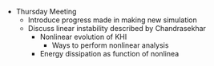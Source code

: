 - Thursday Meeting
	- Introduce progress made in making new simulation
	- Discuss linear instability described by Chandrasekhar
		- Nonlinear evolution of KHI
			- Ways to perform nonlinear analysis
		- Energy dissipation as function of nonlinea